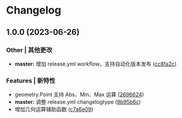 # Changelog

## 1.0.0 (2023-06-26)


### Other | 其他更改

* **master:** 增加 release.yml workflow，支持自动化版本发布 ([cc8fa2c](https://github.com/kercylan98/minotaur/commit/cc8fa2c7b8f1e3eaffce3de98f6803408bb24b4c))


### Features | 新特性

* geometry.Point 支持 Abs、Min、Max 运算 ([2696624](https://github.com/kercylan98/minotaur/commit/269662486bfd8c0b9436c081e7c73dc5410c5b2e))
* **master:** 调整 release.yml changelogtype ([9b95b6c](https://github.com/kercylan98/minotaur/commit/9b95b6cdc76e548108aa355a9f6f61fbd6f0b637))
* 增加几何运算辅助函数 ([c7a6e09](https://github.com/kercylan98/minotaur/commit/c7a6e09926013a6278117dcdb5293815660d1e45))
